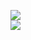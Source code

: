 [![](https://img.shields.io/badge/Made%20With-Github%20Spray-lightgrey.svg?style=for-the-badge&logo=github)](https://github.com/Annihil/github-spray#4499)  
[![](https://i.imgur.com/2DrTn0Z.gif)](https://github.com/Annihil/github-spray)